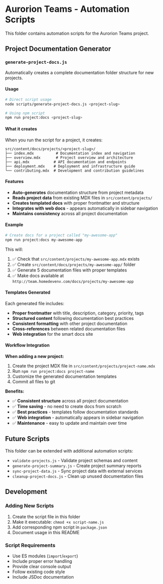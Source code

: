 # Aurorion Teams - Automation Scripts

This folder contains automation scripts for the Aurorion Teams project.

## Project Documentation Generator

### `generate-project-docs.js`

Automatically creates a complete documentation folder structure for new projects.

#### Usage

```bash
# Direct script usage
node scripts/generate-project-docs.js <project-slug>

# Using npm script
npm run project:docs <project-slug>
```

#### What it creates

When you run the script for a project, it creates:

```
src/content/docs/projects/<project-slug>/
├── index.mdx          # Documentation index and navigation
├── overview.mdx       # Project overview and architecture
├── api.mdx           # API documentation and endpoints  
├── deployment.mdx    # Deployment and infrastructure guide
└── contributing.mdx  # Development and contribution guidelines
```

#### Features

- **Auto-generates** documentation structure from project metadata
- **Reads project data** from existing MDX files in `src/content/projects/`
- **Creates templated docs** with proper frontmatter and structure
- **Integrates with web docs** - appears automatically in sidebar navigation
- **Maintains consistency** across all project documentation

#### Example

```bash
# Create docs for a project called "my-awesome-app"
npm run project:docs my-awesome-app
```

This will:
1. ✅ Check that `src/content/projects/my-awesome-app.mdx` exists
2. ✅ Create `src/content/docs/projects/my-awesome-app/` folder
3. ✅ Generate 5 documentation files with proper templates
4. ✅ Make docs available at `http://team.homedevenv.com/docs/projects/my-awesome-app`

#### Templates Generated

Each generated file includes:

- **Proper frontmatter** with title, description, category, priority, tags
- **Structured content** following documentation best practices
- **Consistent formatting** with other project documentation
- **Cross-references** between related documentation files
- **Web integration** for the smart docs site

#### Workflow Integration

**When adding a new project:**

1. Create the project MDX file in `src/content/projects/project-name.mdx`
2. Run `npm run project:docs project-name`
3. Customize the generated documentation templates
4. Commit all files to git

**Benefits:**

- ✅ **Consistent structure** across all project documentation
- ✅ **Time saving** - no need to create docs from scratch
- ✅ **Best practices** - templates follow documentation standards
- ✅ **Web integration** - automatically appears in sidebar navigation
- ✅ **Maintenance** - easy to update and maintain over time

## Future Scripts

This folder can be extended with additional automation scripts:

- `validate-projects.js` - Validate project schemas and content
- `generate-project-summary.js` - Create project summary reports
- `sync-project-data.js` - Sync project data with external services
- `cleanup-project-docs.js` - Clean up unused documentation files

## Development

### Adding New Scripts

1. Create the script file in this folder
2. Make it executable: `chmod +x script-name.js`
3. Add corresponding npm script in `package.json`
4. Document usage in this README

### Script Requirements

- Use ES modules (`import`/`export`)
- Include proper error handling
- Provide clear console output
- Follow existing code style
- Include JSDoc documentation